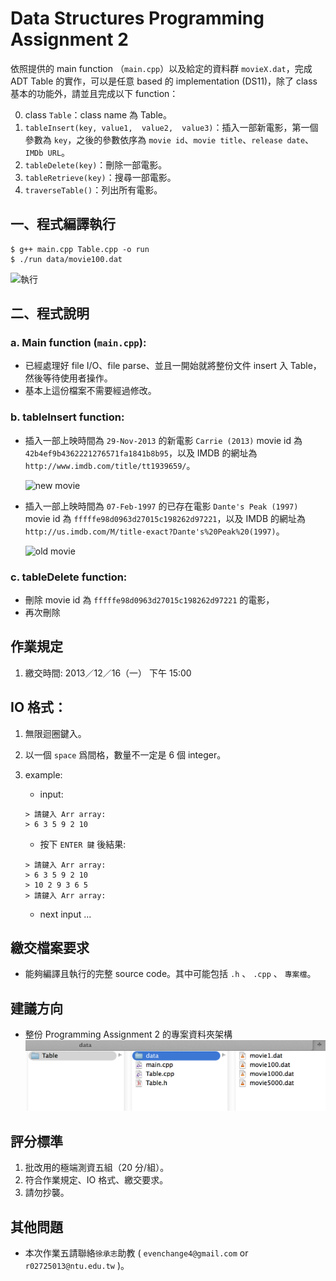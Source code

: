 # Data Structures Programming Assignment 2
依照提供的 main function （`main.cpp`）以及給定的資料群 `movieX.dat`，完成 ADT Table 的實作，可以是任意 based 的 implementation (DS11)，除了 class 基本的功能外，請並且完成以下 function：

0. class `Table`：class name 為 Table。
1. `tableInsert(key, value1,  value2,  value3)`：插入一部新電影，第一個參數為 `key`，之後的參數依序為 `movie id`、`movie title`、`release date`、`IMDb URL`。
2. `tableDelete(key)`：刪除一部電影。
3. `tableRetrieve(key)`：搜尋一部電影。
4. `traverseTable()`：列出所有電影。

## 一、程式編譯執行

```
$ g++ main.cpp Table.cpp -o run
$ ./run data/movie100.dat
```
    
![執行](https://raw.github.com/evenchange4/102-1_DS_PA2_ADT-Table/master/image/%E5%9F%B7%E8%A1%8C.png)

## 二、程式說明
### a. Main function (`main.cpp`):
- 已經處理好 file I/O、file parse、並且一開始就將整份文件 insert 入 Table，然後等待使用者操作。
- 基本上這份檔案不需要經過修改。

### b. tableInsert function:

- 插入一部上映時間為 `29-Nov-2013` 的新電影 `Carrie (2013)` movie id 為 `42b4ef9b4362221276571fa1841b8b95`，以及 IMDB 的網址為 `http://www.imdb.com/title/tt1939659/`。

    ![new movie](https://raw.github.com/evenchange4/102-1_DS_PA2_ADT-Table/master/image/insert%20new%20movie.png)

- 插入一部上映時間為 `07-Feb-1997` 的已存在電影 `Dante's Peak (1997)` movie id 為 `fffffe98d0963d27015c198262d97221`，以及 IMDB 的網址為 `http://us.imdb.com/M/title-exact?Dante's%20Peak%20(1997)`。

    ![old movie](https://raw.github.com/evenchange4/102-1_DS_PA2_ADT-Table/master/image/insert%20old%20movie.png)

### c. tableDelete function:
- 刪除 movie id 為 `fffffe98d0963d27015c198262d97221` 的電影，
    ![]()
- 再次刪除
    ![]()    

## 作業規定
1. 繳交時間: 2013／12／16（一） 下午 15:00

## IO 格式：
1. 無限迴圈鍵入。
2. 以一個 `space` 爲間格，數量不一定是 6 個 integer。
3. example: 
    - input:
         
    ```
    > 請鍵入 Arr array:
    > 6 3 5 9 2 10 
    ```
    - 按下 `ENTER 鍵` 後結果:
    
    ```
    > 請鍵入 Arr array:
    > 6 3 5 9 2 10 
    > 10 2 9 3 6 5
    > 請鍵入 Arr array:
    ```
    - next input ...
    
## 繳交檔案要求
- 能夠編譯且執行的完整 source code。其中可能包括 `.h` 、 `.cpp` 、 `專案檔`。


## 建議方向
- 整份 Programming Assignment 2 的專案資料夾架構
    ![架構](https://github.com/evenchange4/102-1_DS_PA2_ADT-Table/raw/master/image/project%20%E6%9E%B6%E6%A7%8B.png)

## 評分標準
1. 批改用的極端測資五組（20 分/組）。
2. 符合作業規定、IO 格式、繳交要求。
3. 請勿抄襲。


## 其他問題
- 本次作業五請聯絡`徐承志`助教 ( `evenchange4@gmail.com` or `r02725013@ntu.edu.tw` )。